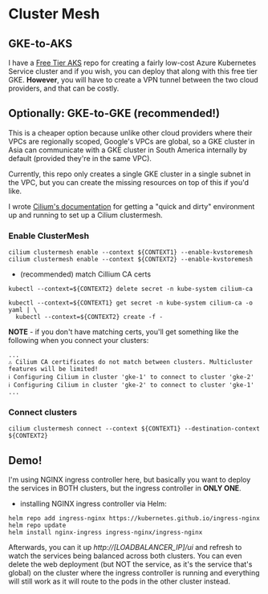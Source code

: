 # Cluster Mesh

## GKE-to-AKS
I have a [Free Tier AKS](https://github.com/Neutrollized/free-tier-aks) repo for creating a fairly low-cost Azure Kubernetes Service cluster and if you wish, you can deploy that along with this free tier GKE. **However**, you will have to create a VPN tunnel between the two cloud providers, and that can be costly.

## Optionally: GKE-to-GKE (recommended!)
This is a cheaper option because unlike other cloud providers where their VPCs are regionally scoped, Google's VPCs are global, so a GKE cluster in Asia can communicate with a GKE cluster in South America internally by default (provided they're in the same VPC).

Currently, this repo only creates a single GKE cluster in a single subnet in the VPC, but you can create the missing resources on top of this if you'd like.

I wrote [Cilium's documentation](https://docs.cilium.io/en/stable/network/clustermesh/gke-clustermesh-prep/) for getting a "quick and dirty" environment up and running to set up a Cilium clustermesh. 


### Enable ClusterMesh
```
cilium clustermesh enable --context ${CONTEXT1} --enable-kvstoremesh
cilium clustermesh enable --context ${CONTEXT2} --enable-kvstoremesh
```

- (recommended) match Cillium CA certs
```
kubectl --context=${CONTEXT2} delete secret -n kube-system cilium-ca

kubectl --context=${CONTEXT1} get secret -n kube-system cilium-ca -o yaml | \
  kubectl --context=${CONTEXT2} create -f -
```

**NOTE** - if you don't have matching certs, you'll get something like the following when you connect your clusters:
```
...
⚠️ Cilium CA certificates do not match between clusters. Multicluster features will be limited!
ℹ️ Configuring Cilium in cluster 'gke-1' to connect to cluster 'gke-2'
ℹ️ Configuring Cilium in cluster 'gke-2' to connect to cluster 'gke-1'
...
```

### Connect clusters
```
cilium clustermesh connect --context ${CONTEXT1} --destination-context ${CONTEXT2}
```

## Demo!
I'm using NGINX ingress controller here, but basically you want to deploy the services in BOTH clusters, but the ingress controller in **ONLY ONE**.

- installing NGINX ingress controller via Helm:
```console
helm repo add ingress-nginx https://kubernetes.github.io/ingress-nginx
helm repo update
helm install nginx-ingress ingress-nginx/ingress-nginx
```

Afterwards, you can it up *http://[LOADBALANCER_IP]/ui* and refresh to watch the services being balanced across both clusters.  You can even delete the web deployment (but NOT the service, as it's the service that's global) on the cluster where the ingress controller is running and everything will still work as it will route to the pods in the other cluster instead.  

